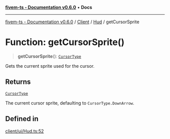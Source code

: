 [**fivem-ts - Documentation v0.6.0**](../../../../../README.md) • **Docs**

***

[fivem-ts - Documentation v0.6.0](../../../../../README.md) / [Client](../../../README.md) / [Hud](../README.md) / getCursorSprite

# Function: getCursorSprite()

> **getCursorSprite**(): [`CursorType`](../../../enumerations/CursorType.md)

Gets the current sprite used for the cursor.

## Returns

[`CursorType`](../../../enumerations/CursorType.md)

The current cursor sprite, defaulting to `CursorType.DownArrow`.

## Defined in

[client/ui/Hud.ts:52](https://github.com/Purpose-Dev/fivem-ts/blob/main/src/client/ui/Hud.ts#L52)
